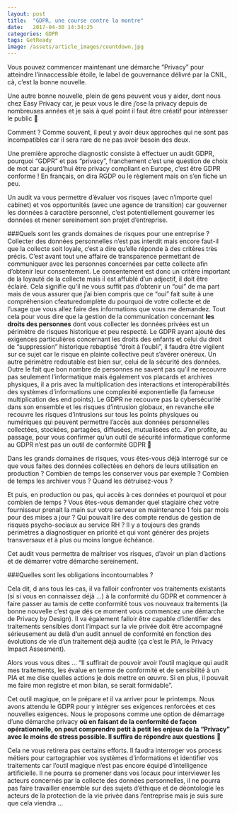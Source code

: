 ```yaml
---
layout: post
title:  "GDPR, une course contre la montre"
date:   2017-04-30 14:34:25
categories: GDPR
tags: GetReady
image: /assets/article_images/countdown.jpg
---
```



Vous pouvez commencer maintenant une démarche “Privacy” pour atteindre l’innaccessible étoile, le label de gouvernance délivré par la CNIL, cà, c’est la bonne nouvelle.

Une autre bonne nouvelle, plein de gens peuvent vous y aider, dont nous chez Easy Privacy car, je peux vous le dire j’ose la privacy depuis de nombreuses années et je sais à quel point il faut être créatif pour intéresser le public 🙂

Comment ?
Comme souvent, il peut y avoir deux approches qui ne sont pas incompatibles car il sera rare de ne pas avoir besoin des deux.

Une première approche diagnostic consiste à effectuer un audit GDPR, pourquoi “GDPR” et pas “privacy”, franchement c’est une question de choix de mot car aujourd’hui être privacy compliant en Europe, c’est être GDPR conforme ! En français, on dira RGDP ou le règlement mais on s’en fiche un peu.

Un audit va vous permettre d’évaluer vos risques (avec n’importe quel cabinet) et vos opportunités (avec une agence de transition) car gouverner les données à caractère personnel, c’est potentiellement gouverner les données et mener sereinement son projet d’entreprise.

###Quels sont les grands domaines de risques pour une entreprise ?
Collecter des données personnelles n’est pas interdit mais encore faut-il que la collecte soit loyale, c’est a dire qu’elle réponde à des critères très précis. C’est avant tout une affaire de transparence permettant de communiquer avec les personnes concernées par cette collecte afin d’obtenir leur consentement. Le consentement est donc un critère important de la loyauté de la collecte mais il est affublé d’un adjectif, il doit être éclairé. Cela signifie qu’il ne vous suffit pas d’obtenir un “oui” de ma part mais de vous assurer que j’ai bien compris que ce “oui” fait suite à une compréhension cfeaturedomplète du pourquoi de votre collecte et de l’usage que vous allez faire des informations que vous me demandez. Tout cela pour vous dire que la gestion de la communication concernant **les droits des personnes** dont vous collecter les données privées est un périmètre de risques historique et peu respecté. Le GDPR ayant ajouté des exigences particulières concernant les droits des enfants et celui du droit de “suppression” historique rebaptisé “droit à l’oubli”, il faudra être vigilent sur ce sujet car le risque en plainte collective peut s’avérer onéreux.
Un autre périmètre redoutable est bien sur, celui de la sécurité des données. Outre le fait que bon nombre de personnes ne savent pas qu’il ne recouvre pas seulement l’informatique mais également vos placards et archives physiques, il a pris avec la multiplication des interactions et interopérabilités des systèmes d’informations une complexité exponentielle (la fameuse multiplication des end points). Le GDPR ne recouvre pas la cybersécurité dans son ensemble et les risques d’intrusion globaux, en revanche elle recouvre les risques d’intrusions sur tous les points physiques ou numériques qui peuvent permettre l’accès aux données personnelles collectées, stockées, partagées, diffusées, mutualisées etc. J’en profite, au passage, pour vous confirmer qu’un outil de sécurité informatique conforme au GDPR n’est pas un outil de conformité GDPR 🙂

Dans les grands domaines de risques, vous êtes-vous déjà interrogé sur ce que vous faites des données collectées en dehors de leurs utilisation en production ? Combien de temps les conserver vous par exemple ? Combien de temps les archiver vous ? Quand les détruisez-vous ?

Et puis, en production ou pas, qui accès à ces données et pourquoi et pour combien de temps ? Vous êtes-vous demander quel stagiaire chez votre fournisseur prenait la main sur votre serveur en maintenance 1 fois par mois pour des mises a jour ? Qui pouvait lire des compte rendus de gestion de risques psycho-sociaux au service RH ?
Il y a toujours des grands périmètres a diagnostiquer en priorité et qui vont générer des projets transversaux et à plus ou moins longue échéance.

Cet audit vous permettra de maîtriser vos risques, d’avoir un plan d’actions et de démarrer votre démarche sereinement.

###Quelles sont les obligations incontournables ?

Cela dit, d	ans tous les cas, il va falloir confronter vos traitements existants (si si vous en connaissez déjà …) à la conformité du GDPR et commencer à faire passer au tamis de cette conformité tous vos nouveaux traitements (la bonne nouvelle c’est que dés ce moment vous commencez une démarche de Privacy by Design). Il va également falloir être capable d’identifier des traitements sensibles dont l’impact sur la vie privée doit être accompagné sérieusement au delà d’un audit annuel de conformité en fonction des évolutions de vie d’un traitement déjà audité (ça c’est le PIA, le Privacy Impact Assesment).

Alors vous vous dites … “Il suffirait de pouvoir avoir l’outil magique qui audit mes traitements, les évalue en terme de conformité et de sensibilité à un PIA et me dise quelles actions je dois mettre en œuvre. Si en plus, il pouvait me faire mon registre et mon bilan, se serait formidable”.

Cet outil magique, on le prépare et il va arriver pour le printemps. Nous avons attendu le GDPR pour y intégrer ses exigences renforcées et ces nouvelles exigences. Nous le proposons comme une option de démarrage d’une démarche privacy **où en faisant de la conformité de façon opérationnelle, on peut comprendre petit à petit les enjeux de la “Privacy” avec le moins de stress possible. Il suffira de répondre aux questions** 🙂

Cela ne vous retirera pas certains efforts. Il faudra interroger vos process métiers pour cartographier vos systèmes d’informations et identifier vos traitements car l’outil magique n’est pas encore équipé d’intelligence artificielle. Il ne pourra se promener dans vos locaux pour interviewer les acteurs concernés par la collecte des données personnelles, il ne pourra pas faire travailler ensemble sur des sujets d’éthique et de déontologie les acteurs de la protection de la vie privée dans l’entreprise mais je suis sure que cela viendra …
